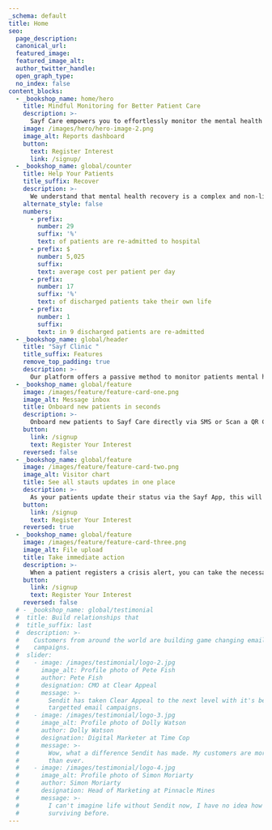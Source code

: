 ```yaml
---
_schema: default
title: Home
seo:
  page_description:
  canonical_url:
  featured_image:
  featured_image_alt:
  author_twitter_handle:
  open_graph_type:
  no_index: false
content_blocks:
  - _bookshop_name: home/hero
    title: Mindful Monitoring for Better Patient Care
    description: >-
      Sayf Care empowers you to effortlessly monitor the mental health and well-being of both in and out-patients, ensuring a positive recovery journey for all.
    image: /images/hero/hero-image-2.png
    image_alt: Reports dashboard
    button:
      text: Register Interest
      link: /signup/
  - _bookshop_name: global/counter
    title: Help Your Patients
    title_suffix: Recover
    description: >-
      We understand that mental health recovery is a complex and non-linear process. Sayf Clinic can help to minimize readmissions and reduce the risk of post-care suicide, while also improving patients' outlook on their path to recovery.
    alternate_style: false
    numbers:
      - prefix: 
        number: 29
        suffix: '%'
        text: of patients are re-admitted to hospital
      - prefix: $
        number: 5,025
        suffix:
        text: average cost per patient per day
      - prefix:
        number: 17
        suffix: '%'
        text: of discharged patients take their own life
      - prefix:
        number: 1
        suffix: 
        text: in 9 discharged patients are re-admitted
  - _bookshop_name: global/header
    title: "Sayf Clinic "
    title_suffix: Features
    remove_top_padding: true
    description: >-
      Our platform offers a passive method to monitor patients mental health while in hospital care and for a pre-determined period of time following their discharge. Hospital Staff can take the necessary steps to avoid any serious injury or relapse with individual patients.
  - _bookshop_name: global/feature
    image: /images/feature/feature-card-one.png
    image_alt: Message inbox
    title: Onboard new patients in seconds
    description: >-
      Onboard new patients to Sayf Care directly via SMS or Scan a QR Code with their device. Patients simply answer a few questions and they will be instantly connected to your Sayf Care.
    button:
      link: /signup
      text: Register Your Interest
    reversed: false
  - _bookshop_name: global/feature
    image: /images/feature/feature-card-two.png
    image_alt: Visitor chart
    title: See all stauts updates in one place
    description: >-
      As your patients update their status via the Sayf App, this will be displayed on your dashboard in real time with historical analytics available.
    button:
      link: /signup
      text: Register Your Interest
    reversed: true
  - _bookshop_name: global/feature
    image: /images/feature/feature-card-three.png
    image_alt: File upload
    title: Take immediate action
    description: >-
      When a patient registers a crisis alert, you can take the necessary steps to ensure patient safety. This may include calling emergency services or reaching out directly to the patient. The patient will also be invited to connect with Lifeline.
    button:
      link: /signup
      text: Register Your Interest
    reversed: false
  # - _bookshop_name: global/testimonial
  #  title: Build relationships that
  #  title_suffix: last
  #  description: >-
  #    Customers from around the world are building game changing email marketing
  #    campaigns.
  #  slider:
  #    - image: /images/testimonial/logo-2.jpg
  #      image_alt: Profile photo of Pete Fish
  #      author: Pete Fish
  #      designation: CMO at Clear Appeal
  #      message: >-
  #        Sendit has taken Clear Appeal to the next level with it's beautiful
  #        targetted email campaigns.
  #    - image: /images/testimonial/logo-3.jpg
  #      image_alt: Profile photo of Dolly Watson
  #      author: Dolly Watson
  #      designation: Digital Marketer at Time Cop
  #      message: >-
  #        Wow, what a difference Sendit has made. My customers are more engaged
  #        than ever.
  #    - image: /images/testimonial/logo-4.jpg
  #      image_alt: Profile photo of Simon Moriarty
  #      author: Simon Moriarty
  #      designation: Head of Marketing at Pinnacle Mines
  #      message: >-
  #        I can't imagine life without Sendit now, I have no idea how we were
  #        surviving before.
---
```

